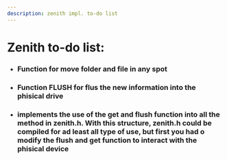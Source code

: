 ```yaml
---
description: zenith impl. to-do list
---
```



# Zenith to-do list:

- ### Function for move folder and file in any spot

- ### Function FLUSH for flus the new information into the phisical drive

- ### implements the use of the get and flush function into all the method in zenith.h. With this structure, zenith.h could be compiled for ad least all type of use, but first you had o modify the flush and get function to interact with the phisical device
